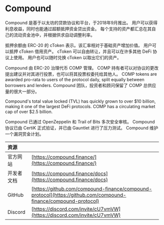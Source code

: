 # Compound

Compound 是基于以太坊的贷款协议和平台，于2018年9月推出。 用户可以获得利息收益，同时也能通过超额抵押资金贷出资金。 每个支持的资产都汇总在其自己的流动资金池中，并根据供求自动调整利率。

抵押余额由 ERC-20 的 cToken 表示。该汇率相对于基础资产增加价值。 用户可以抵押 cToken 借用资产。 cToken 可以自由转让，并且可以在许多其他 DeFi 协议上使用。 用户也可以随时兑换 cToken 以取出它们的资产。

Compound 由 ERC-20 治理代币 COMP 管理。 COMP 持有者可以对协议的更改提出建议并对其进行投票，也可以将其投票权委托给其他人。 COMP tokens are awarded pro-rata to users of the protocol daily, split equally between borrowers and lenders. Compound 团队，投资者和顾问保留了 COMP 总供应量的很大一部分。

Compound's total value locked \(TVL\) has quickly grown to over $10 billion, making it one of the largest DeFi protocols. COMP has a circulating market cap of over $2.5 billion.

Compound 已通过 OpenZeppelin 和 Trail of Bits 多次安全审核。 Compound 协议已由 CertiK 正式验证，并已由 Gauntlet 进行了压力测试。 Compound  维护一个漏洞赏金计划。

| 资源      |                                                                                                                |
|:------- |:-------------------------------------------------------------------------------------------------------------- |
| 官方网站    | [https://compound.finance/](https://compound.finance/)                                                         |
| 开发者文档   | [https://compound.finance/docs](https://compound.finance/docs)                                                 |
| GitHub  | [https://github.com/compound-finance/compound-protocol](https://github.com/compound-finance/compound-protocol) |
| Discord | [https://discord.com/invite/cU7vmVW](https://discord.com/invite/cU7vmVW)                                       |

